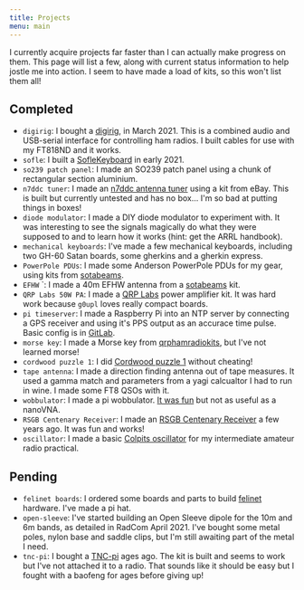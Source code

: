 ```yaml
---
title: Projects
menu: main
---
```


I currently acquire projects far faster than I can actually make progress on
them. This page will list a few, along with current status information to help
jostle me into action. I seem to have made a load of kits, so this won't list
them all!

## Completed

* `digirig`: I bought a [digirig](https://digirig.net/category/hardware/), in March 2021.
  This is a combined audio and USB-serial interface for controlling ham radios.
  I built cables for use with my FT818ND and it works.
* `sofle`: I built a
  [SofleKeyboard](http://localhost:1313/2021/04/08/building-a-sofle-keyboard/)
  in early 2021.
* `so239 patch panel`: I made an SO239 patch panel using a chunk of rectangular
  section aluminium.
* `n7ddc tuner`: I made an [n7ddc antenna
  tuner](https://github.com/Dfinitski/N7DDC-ATU-100-mini-and-extended-boards)
  using a kit from eBay. This is built but currently untested and has no box...
  I'm so bad at putting things in boxes!
* `diode modulator`: I made a DIY diode modulator to experiment with. It was
  interesting to see the signals magically do what they were supposed to and to
  learn how it works (hint: get the ARRL handbook). 
* `mechanical keyboards`: I've made a few mechanical keyboards, including two
  GH-60 Satan boards, some gherkins and a gherkin express.
* `PowerPole PDUs`: I made some Anderson PowerPole PDUs for my gear, using kits
  from [sotabeams](https://www.sotabeams.co.uk/powerpole-fused-dc-connector-box/).
* `EFHW` `: I made a 40m EFHW antenna from a [sotabeams](https://www.sotabeams.co.uk) kit.
* `QRP Labs 50W PA`: I made a [QRP Labs](http://shop.qrp-labs.com/50wpa) power
  amplifier kit. It was hard work because `g0upl` loves really compact boards.
* `pi timeserver`: I made a Raspberry Pi into an NTP server by connecting a GPS
  receiver and using it's PPS output as an accurace time pulse. Basic config is
  in [GitLab](https://gitlab.com/-/snippets/1867454).
* `morse key`: I made a Morse key from
  [qrphamradiokits](https://www.qrphamradiokits.com/cw-keyers/tkey-0-touch-keyer/#cc-m-product-12376892149),
  but I've not learned morse!
* `cordwood puzzle 1`: I did [Cordwood puzzle
  1](https://boldport.com/shop/cordwood-puzzle-1) without cheating!
* `tape antenna`: I made a direction finding antenna out of tape measures. It
  used a gamma match and parameters from a yagi calcualtor I had to run in
  wine. I made some FT8 QSOs with it.
* `wobbulator`: I made a pi wobbulator. [It was
  fun](http://asliceofraspberrypi.blogspot.com/2013/10/raspberry-pi-wobbulator-introduction.html)
  but not as useful as a nanoVNA.
* `RSGB Centenary Receiver`: I made an [RSGB Centenary
  Receiver](https://www.rsgbshop.org/acatalog/PDF/RSGB%20Centenary%20Receiver%20Building%2020m%20Instructions%20V1-5.pdf)
  a few years ago. It was fun and works!
* `oscillator`: I made a basic [Colpits
  oscillator](https://en.wikipedia.org/wiki/Colpitts_oscillator) for my
  intermediate amateur radio practical. 

## Pending

* `felinet boards`: I ordered some boards and parts to build [felinet](https://cats.radio) hardware. I've made a pi hat. 
* `open-sleeve`: I've started building an Open Sleeve dipole for the 10m and 6m
  bands, as detailed in RadCom April 2021. I've bought some metal poles, nylon
  base and saddle clips, but I'm still awaiting part of the metal I need. 
* `tnc-pi`: I bought a [TNC-pi](http://tnc-x.com/TNCPi.htm) ages ago. The kit
  is built and seems to work but I've not attached it to a radio. That sounds
  like it should be easy but I fought with a baofeng for ages before giving up! 
